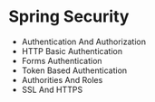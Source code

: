 # Spring Security

 - Authentication And Authorization
 - HTTP Basic Authentication
 - Forms Authentication
 - Token Based Authentication
 - Authorities And Roles
 - SSL And HTTPS
